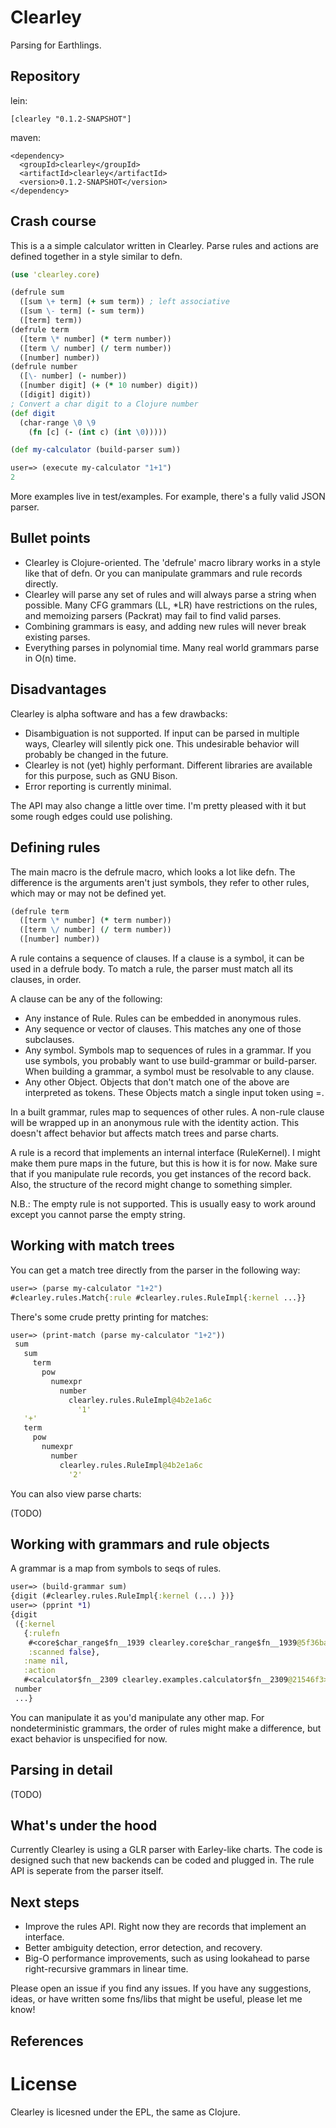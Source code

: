 # Clearley

Parsing for Earthlings.

## Repository

lein:
```
[clearley "0.1.2-SNAPSHOT"]
```

maven:
```
<dependency>
  <groupId>clearley</groupId>
  <artifactId>clearley</artifactId>
  <version>0.1.2-SNAPSHOT</version>
</dependency>
```

## Crash course

This is a a simple calculator written in Clearley. Parse rules and actions
are defined together in a style similar to defn.

```clojure
(use 'clearley.core)

(defrule sum
  ([sum \+ term] (+ sum term)) ; left associative
  ([sum \- term] (- sum term))
  ([term] term))
(defrule term
  ([term \* number] (* term number))
  ([term \/ number] (/ term number))
  ([number] number))
(defrule number
  ([\- number] (- number))
  ([number digit] (+ (* 10 number) digit))
  ([digit] digit))
; Convert a char digit to a Clojure number
(def digit
  (char-range \0 \9
    (fn [c] (- (int c) (int \0)))))

(def my-calculator (build-parser sum))

user=> (execute my-calculator "1+1")
2
```

More examples live in test/examples. For example, there's a fully valid JSON parser.

## Bullet points

* Clearley is Clojure-oriented. The 'defrule' macro library works in a style like that of defn. Or you can manipulate grammars and rule records directly.
* Clearley will parse any set of rules and will always parse a string when possible. Many CFG grammars (LL, *LR) have restrictions on the rules, and memoizing parsers (Packrat) may fail to find valid parses.
* Combining grammars is easy, and adding new rules will never break existing parses.
* Everything parses in polynomial time. Many real world grammars parse in O(n) time.

## Disadvantages

Clearley is alpha software and has a few drawbacks:

* Disambiguation is not supported. If input can be parsed in multiple ways, Clearley will silently pick one. This undesirable behavior will probably be changed in the future.
* Clearley is not (yet) highly performant. Different libraries are available for this purpose, such as GNU Bison.
* Error reporting is currently minimal.

The API may also change a little over time. I'm pretty pleased with it but some rough edges could use polishing.

## Defining rules

The main macro is the defrule macro, which looks a lot like defn. The difference is the arguments aren't just symbols, they refer to other rules, which may or may not be defined yet.

```clojure
(defrule term
  ([term \* number] (* term number))
  ([term \/ number] (/ term number))
  ([number] number))
```

A rule contains a sequence of clauses. If a clause is a symbol, it can be used in a defrule body. To match a rule, the parser must match all its clauses, in order.

A clause can be any of the following:

* Any instance of Rule. Rules can be embedded in anonymous rules.
* Any sequence or vector of clauses. This matches any one of those subclauses.
* Any symbol. Symbols map to sequences of rules in a grammar. If you use symbols, you probably want to use build-grammar or build-parser. When building a grammar, a symbol must be resolvable to any clause.
* Any other Object. Objects that don't match one of the above are interpreted as tokens. These Objects match a single input token using =.

In a built grammar, rules map to sequences of other rules. A non-rule clause will be wrapped up in an anonymous rule with the identity action. This doesn't affect behavior but affects match trees and parse charts.

A rule is a record that implements an internal interface (RuleKernel). I might make them pure maps in the future, but this is how it is for now. Make sure that if you manipulate rule records, you get instances of the record back. Also, the structure of the record might change to something simpler.

N.B.: The empty rule is not supported. This is usually easy to work around except you cannot parse the empty string.

## Working with match trees

You can get a match tree directly from the parser in the following way:

```clojure
user=> (parse my-calculator "1+2")
#clearley.rules.Match{:rule #clearley.rules.RuleImpl{:kernel ...}}
```

There's some crude pretty printing for matches:

```clojure
user=> (print-match (parse my-calculator "1+2"))
 sum
   sum
     term
       pow
         numexpr
           number
             clearley.rules.RuleImpl@4b2e1a6c
               '1'
   '+'
   term
     pow
       numexpr
         number
           clearley.rules.RuleImpl@4b2e1a6c
             '2'
```

You can also view parse charts:

(TODO)

## Working with grammars and rule objects

A grammar is a map from symbols to seqs of rules.

```clojure
user=> (build-grammar sum)
{digit (#clearley.rules.RuleImpl{:kernel (...) })}
user=> (pprint *1)
{digit
 ({:kernel
   {:rulefn
    #<core$char_range$fn__1939 clearley.core$char_range$fn__1939@5f36ba9b>,
    :scanned false},
   :name nil,
   :action
   #<calculator$fn__2309 clearley.examples.calculator$fn__2309@21546f3>}),
 number
 ...}
```

You can manipulate it as you'd manipulate any other map. For nondeterministic grammars, the order of rules might make a difference, but exact behavior is unspecified for now.

## Parsing in detail

(TODO)

## What's under the hood

Currently Clearley is using a GLR parser with Earley-like charts. The code is designed such that new backends can be coded and plugged in. The rule API is seperate from the parser itself.

## Next steps

* Improve the rules API. Right now they are records that implement an interface.
* Better ambiguity detection, error detection, and recovery.
* Big-O performance improvements, such as using lookahead to parse right-recursive grammars in linear time.

Please open an issue if you find any issues. If you have any suggestions, ideas, or have written some fns/libs that might be useful, please let me know!

## References

# License

Clearley is licesned under the EPL, the same as Clojure.
